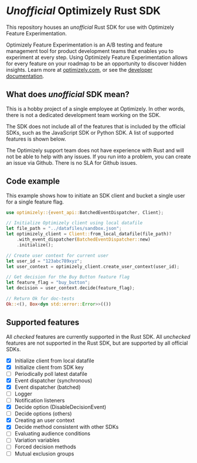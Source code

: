 # *Unofficial* Optimizely Rust SDK

This repository houses an *unofficial* Rust SDK for use with Optimizely Feature Experimentation.

Optimizely Feature Experimentation is an A/B testing and feature management tool for product development teams that enables you to experiment at every step. Using Optimizely Feature Experimentation allows for every feature on your roadmap to be an opportunity to discover hidden insights. Learn more at [optimizely.com](https://www.optimizely.com/products/feature-experimentation/), or see the [developer documentation](https://docs.developers.optimizely.com/feature-experimentation/docs/introduction).

## What does *unofficial* SDK mean?

This is a hobby project of a single employee at Optimizely. In other words, there is not a dedicated development team working on the SDK.

The SDK does not include all of the features that is included by the official SDKs, such as the JavaScript SDK or Python SDK. A list of supported features is shown below.

The Optimizely support team does not have experience with Rust and will not be able to help with any issues. If you run into a problem, you can create an issue via Github. There is no SLA for Github issues.

## Code example

This example shows how to initiate an SDK client and bucket a single user for a single feature flag.

```rust
use optimizely::{event_api::BatchedEventDispatcher, Client};

// Initialize Optimizely client using local datafile
let file_path = "../datafiles/sandbox.json";
let optimizely_client = Client::from_local_datafile(file_path)?
    .with_event_dispatcher(BatchedEventDispatcher::new)
    .initialize();

// Create user context for current user
let user_id = "123abc789xyz";
let user_context = optimizely_client.create_user_context(user_id);

// Get decision for the Buy Button feature flag
let feature_flag = "buy_button";
let decision = user_context.decide(feature_flag);

// Return Ok for doc-tests
Ok::<(), Box<dyn std::error::Error>>(())
```

## Supported features

All *checked* features are currently supported in the Rust SDK.
All *unchecked* features are not supported in the Rust SDK, but are supported by all official SDKs.

- [x] Initialize client from local datafile
- [x] Initialize client from SDK key
- [ ] Periodically poll latest datafile
- [x] Event dispatcher (synchronous)
- [x] Event dispatcher (batched)
- [ ] Logger
- [ ] Notification listeners
- [X] Decide option (DisableDecisionEvent)
- [ ] Decide options (others)
- [X] Creating an user context
- [X] Decide method consistent with other SDKs
- [ ] Evaluating audience conditions
- [ ] Variation variables
- [ ] Forced decision methods
- [ ] Mutual exclusion groups
